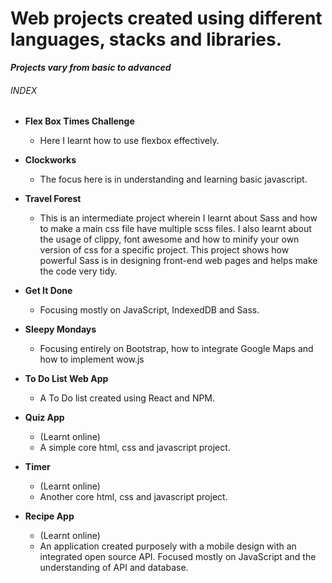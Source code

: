 # Web projects created using different languages, stacks and libraries.


***Projects vary from basic to advanced***


###### INDEX  
                                                                                                    
- **Flex Box Times Challenge**
  - Here I learnt how to use flexbox effectively.
    
- **Clockworks**
  - The focus here is in understanding and learning basic javascript.

- **Travel Forest**
  - This is an intermediate project wherein I learnt about Sass and how to make a main css file have multiple scss files.
    I also learnt about the usage of clippy, font awesome and how to minify your own version of css for a specific project.
    This project shows how powerful Sass is in designing front-end web pages and helps make the code very tidy.
    
- **Get It Done**
    - Focusing mostly on JavaScript, IndexedDB and Sass.

- **Sleepy Mondays** 
    - Focusing entirely on Bootstrap, how to integrate Google Maps and how to implement wow.js

- **To Do List Web App**
    - A To Do list created using React and NPM.

- **Quiz App**
    - (Learnt online)
    - A simple core html, css and javascript project.
    
- **Timer**
    - (Learnt online)
    - Another core html, css and javascript project.
    
- **Recipe App**
    - (Learnt online)
    - An application created purposely with a mobile design with an integrated open source API. 
      Focused mostly on JavaScript and the understanding of API and database.
